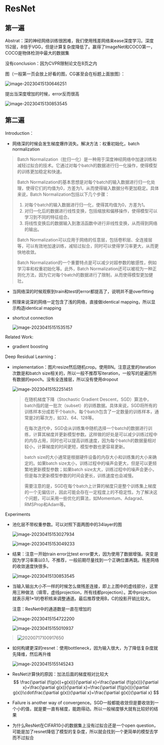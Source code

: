 # ResNet

## 第一遍

Abstrat：深的神经网络训练很困难，我们使用残差网络来ease深度学习。深度152层，8倍于VGG，但是计算复杂度降低了。赢得了ImageNet和COCO第一，COCO是物体检测中最大的数据集

没有conclusion：因为CVPR限制论文在8页之内

图（一般第一页会放上好看的图，CG甚至会在标题上面放图）：

![image-20230415130646251](3-ResNet.assets/image-20230415130646251.png)

提出当深度增加的时候，error反而很高

![image-20230415130853545](3-ResNet.assets/image-20230415130853545.png)

## 第二遍

Introduction：

- 网络深的时候会发生梯度爆炸消失。解决方法：权重初始化，batch normalization

> Batch Normalization（批归一化）是一种用于深度神经网络中加速训练和减轻过拟合的技术。它通过对每个batch的数据进行归一化操作，使得模型的训练更加稳定和快速。
>
> Batch Normalization的基本思想是对每个batch的输入数据进行归一化处理，使得它们的均值为0，方差为1，从而使得输入数据分布更加稳定。具体来说，Batch Normalization包括以下几个步骤：
>
> 1. 对每个batch的输入数据进行归一化，使得其均值为0，方差为1。
> 2. 对归一化后的数据进行线性变换，包括缩放和偏移操作，使得模型可以学习到不同的特征组合。
> 3. 将线性变换后的数据输入到激活函数中进行非线性变换，从而得到网络的输出。
>
> Batch Normalization可以应用于网络的任意层，包括卷积层、全连接层等，可以有效地加速训练，减轻过拟合，同时可以使得学习率更大，从而更快地收敛。
>
> Batch Normalization的一个重要特点是可以减少对超参数的敏感性，例如学习率和权重初始化等。此外，Batch Normalization还可以被视为一种正则化方法，因为它对每个batch的数据进行了限制，从而使得模型更加健壮。

- 当网络深的时候观察到train和test的error都提高了，说明并不是overfitting

- 照理来说深的网络一定包含了浅的网络，直接做identical mapping，所以显示构造identical mapping

- shortcut connection

  ![image-20230415151535157](3-ResNet.assets/image-20230415151535157.png)

Related Work:

- gradient boosting

Deep Residual Learning：

- implementation：图片resize然后随机crop。使用BN。注意这里的iteration次数是和batch size相关的，所以一般不推荐写iteration，一般写的是遍历所有数据的epoch。没有全连接层，所以没有使用dropout

  ![image-20230415152251451](3-ResNet.assets/image-20230415152251451.png)

  > 在随机梯度下降（Stochastic Gradient Descent，SGD）算法中，batch指的是一批次（subset）的训练数据。具体来说，SGD将所有的训练样本分成若干个batch，每个batch包含了一定数量的训练样本，通常是2的幂次方，如32、64、128等。
  >
  > 在每次迭代中，SGD会从训练集中随机选择一个batch的数据进行训练，计算其梯度并更新模型参数。这样做的好处是可以减少训练过程中的内存占用，同时也可以提高训练速度，因为每个batch的数据量相对较小，计算梯度的时间更短，模型参数也更容易更新。
  >
  > batch size的大小通常是根据硬件设备的内存大小和训练集的大小来确定的。如果batch size太小，训练过程中的噪声会更大，但是可以更频繁地更新模型参数；如果batch size太大，训练过程中的噪声会更小，但是每次更新模型参数的时间会更长，训练速度也会减慢。
  >
  > 需要注意的是，SGD在每个batch上计算的梯度只是整个训练集上梯度的一个无偏估计，因此可能会存在一定程度上的不稳定性。为了解决这个问题，可以采用一些优化的算法，如Momentum、Adagrad、RMSProp和Adam等。

Experiments

- 池化层不带权重参数。可以对照下面两图中的34layer的图

  ![image-20230415153027934](3-ResNet.assets/image-20230415153027934.png)

  ![image-20230415153049233](3-ResNet.assets/image-20230415153049233.png)

- 结果：注意一开始train error比test error要大，因为使用了数据增强。突变是因为学习率乘以0.1，不推荐，一般前期尽量找到一个正确位置再跳。残差网络的收敛速度快很多。

  ![image-20230415130853545](3-ResNet.assets/image-20230415130853545.png)

- 当输入输出大小不一样的时候怎么做残差连接，即上上图中的虚线部分，这里用三种做法（填零，虚线projection，所有线都projection）。其中projection就表示用1\*1的卷积核来调整通道。最后推荐使用B，C的投影开销比较大。

  注意：ResNet中的通道数是一直在增加的

  ![image-20230415154722200](3-ResNet.assets/image-20230415154722200.png)

  ![image-20230415155010937](3-ResNet.assets/image-20230415155010937.png)

> ![20200717100917650](3-ResNet.assets/20200717100917650.png)

- 如何构建更深的resnet：使用bottleneck，因为输入很大，为了降低复杂度就先降维，然后再升维

  ![image-20230415155145243](3-ResNet.assets/image-20230415155145243.png)

- ResNet计算快的原因：加法后面的梯度相对比较大
  $$
  \frac{\partial (f(g(x))+g(x))}{\partial x}=\frac{\partial (f(g(x))}{\partial x}+\frac{\partial g(x)}{\partial x}=\frac{\partial (f(g(x))}{\partial g(x)}\cdot\frac{\partial g(x)}{\partial x}+\frac{\partial g(x)}{\partial x}
  $$

- Failure is another way of convergence。SGD一般都能收敛但是要收敛到一个小的值，就是要一直有梯度，能跑得动。所以一般梯度够大就有比较好的结果

- 为什么ResNet在CIFAR10小的数据集上没有过拟合还是一个open question，可能是加了resnet降低了模型的复杂度，所以就会找到一个更简单的模型去学而不过拟合